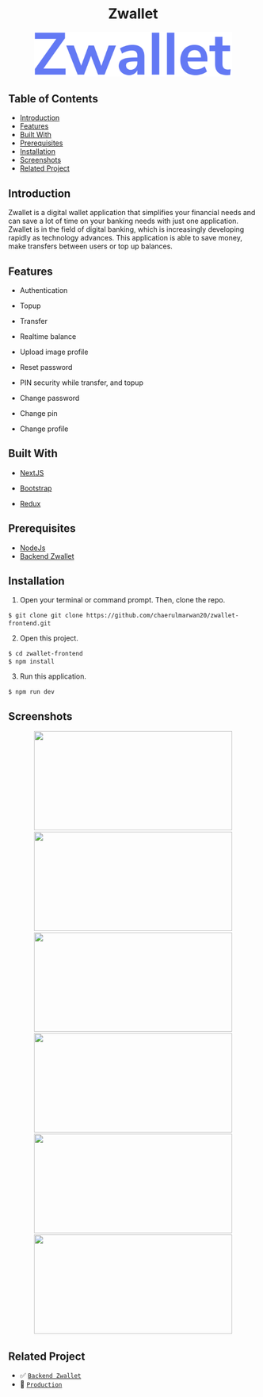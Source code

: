 <h1 align="center">Zwallet</h1>
<p align="center">
  <a href="https://zwallet-banking.vercel.app/" target="_blank"><img src="./public/images/Zwallet.png" width="400" alt="Zwallet" border="0" /></a>
</p>

## Table of Contents

- [Introduction](#introduction)
- [Features](#features)
- [Built With](#built-with)
- [Prerequisites](#prerequisites)
- [Installation](#installation)
- [Screenshots](#screenshots)
- [Related Project](#related-project)

## Introduction

Zwallet is a digital wallet application that simplifies your financial needs and can save a lot of time on your banking needs with just one application. Zwallet is in the field of digital banking, which is increasingly developing rapidly as technology advances. This application is able to save money, make transfers between users or top up balances.

## Features

- Authentication

- Topup

- Transfer

- Realtime balance

- Upload image profile

- Reset password

- PIN security while transfer, and topup

- Change password

- Change pin

- Change profile

## Built With

- [NextJS](https://nextjs.org/)

- [Bootstrap](https://getbootstrap.com/)

- [Redux](https://redux.js.org/)

## Prerequisites

- [NodeJs](https://nodejs.org/en/download/)
- [Backend Zwallet](https://github.com/chaerulmarwan20/zwallet-backend)

## Installation

1. Open your terminal or command prompt. Then, clone the repo.

```
$ git clone git clone https://github.com/chaerulmarwan20/zwallet-frontend.git
```

2. Open this project.

```
$ cd zwallet-frontend
$ npm install
```

3. Run this application.

```
$ npm run dev
```

## Screenshots

<p align="center">
  <span>
    <img width="400" height="200" src="https://user-images.githubusercontent.com/76175402/119290562-ee977c00-bc76-11eb-81f6-0eb3a44ecb90.png">   
    <img width="400" height="200" src="https://user-images.githubusercontent.com/76175402/119290561-edfee580-bc76-11eb-9ab1-4912043d722a.png">   
    <img width="400" height="200" src="https://user-images.githubusercontent.com/76175402/119290560-ed664f00-bc76-11eb-84d5-f4442cf723ad.png">   
    <img width="400" height="200" src="https://user-images.githubusercontent.com/76175402/119290558-eccdb880-bc76-11eb-97e8-b5a6b818b3f0.png">
    <img width="400" height="200" src="https://user-images.githubusercontent.com/76175402/119290556-eb9c8b80-bc76-11eb-992a-cfafb1dbe581.png">   
    <img width="400" height="200" src="https://user-images.githubusercontent.com/76175402/119290546-e9d2c800-bc76-11eb-9d8b-f23d4b009793.png">
  </span>
</p>

## Related Project

- :white_check_mark: [`Backend Zwallet`](https://github.com/chaerulmarwan20/zwallet-backend)
- :rocket: [`Production`](https://zwallet-banking.vercel.app/)

